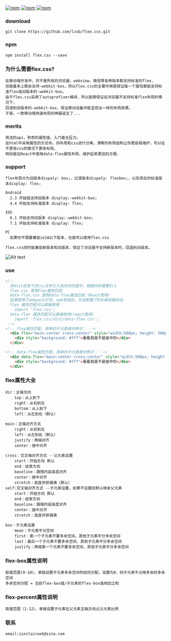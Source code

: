   [![npm](https://img.shields.io/npm/v/flex.css.svg?style=flat-square)](https://www.npmjs.com/package/flex.css) [![npm](https://img.shields.io/npm/dt/flex.css.svg?style=flat-square)](https://www.npmjs.com/package/flex.css) [![npm](https://img.shields.io/npm/l/flex.css.svg?style=flat-square)](https://www.npmjs.com/package/flex.css)


### download
```
git clone https://github.com/lzxb/flex.css.git
```

### npm
```
npm install flex.css --save
```


### 为什么需要flex.css?
```
在移动端开发中，并不是所有的浏览器，webview，微信等各种版本都支持标准的flex，
但是基本上都会支持-webkit-box，所以flex.css的主要作用是保证每一个属性都能支持标准flex或旧版本的-webkit-box。
由于flex.css采用了autoprefixer编译，所以能够保证在浏览器不支持标准flex布局的情况下，
回滚到旧版本的-webkit-box，保证移动设备中能呈现出一样的布局效果。
于是，一款移动端快速布局的神器诞生了...
```


###  merits
```
简洁的api，熟悉的属性值，入门毫无压力。
在html中采用属性的方式布，将布局和css进行分离，清晰的布局结构让你更容易维护，可以在不更改css的情况下更改布局。
特别是在React中使用data-flex属性布局，维护起来更加的方便。
```


### support
```
flex布局分为旧版本dispaly: box;，过渡版本dispaly: flexbox;，以及现在的标准版本display: flex;

Android
  2.3 开始就支持旧版本 display:-webkit-box;
  4.4 开始支持标准版本 display: flex;

IOS
  6.1 开始支持旧版本 display:-webkit-box;
  7.1 开始支持标准版本 display: flex;

PC
  如果你不需要兼容ie10以下版本，也是可以使用flex.css

flex.css同时能兼容新版本和旧版本，保证了浏览器不支持新版本时，回退到旧版本。
```
![Alt text](https://github.com/lzxb/flex.css/raw/master/shot/caniuse.png)

### use
```html
<!--
  将dist目录下的css文件引入到你的页面中，根据你的需要引入
  flex.css 使用flex属性匹配
  data-flex.css 使用data-flex属性匹配（React使用）
  如果使用了webpack打包，npm安装后，并且配置了ES6编译器的话，
  flex 属性匹配可以直接使用：
    import 'flex.css';
  data-flex 属性匹配可以直接使用(react使用)
    import 'flex.css/dist/data-flex.css';
 -->
<!-- flex属性匹配，简单的子元素居中例子： -->
  <div flex="main:center cross:center" style="width:500px; height: 500px; background: #108423">
    <div style="background: #fff">看看我是不是居中的</div>
  </div>

<!-- data-flex属性匹配，简单的子元素居中例子： -->
  <div data-flex="main:center cross:center" style="width:500px; height: 500px; background: #f1d722">
    <div style="background: #fff">看看我是不是居中的</div>
  </div>
```
### flex属性大全
```
dir：主轴方向
    top：从上到下
    right：从右到左
    bottom：从上到下
    left：从左到右（默认）
```
```
main：主轴对齐方式
    right：从右到左
    left：从左到右（默认）
    justify：两端对齐
    center：居中对齐
```
```
cross：交叉轴对齐方式 --父元素设置
    start：开始方向 默认
    end：结束方向
    baseline：跟随内容高度对齐
    center：居中对齐
    stretch：高度并排铺满（默认）
self:交叉轴对齐方式 --子元素设置，如果不设置则默认继承父元素
    start：开始方向 默认
    end：结束方向
    baseline：跟随内容高度对齐
    center：居中对齐
    stretch：高度并排铺满
```
```
box：子元素设置
    mean：子元素平分空间
    first：第一个子元素不要多余空间，其他子元素平分多余空间
    last：最后一个子元素不要多余空间，其他子元素平分多余空间
    justify：两端第一个元素不要多余空间，其他子元素平分多余空间
```

### flex-box属性说明
```
取值范围(0-10)，单独设置子元素多余空间的如何分配，设置为0，则子元素不占用多余的多余空间
多余空间分配 = 当前flex-box值/子元素的flex-box值相加之和
```
### flex-percent属性说明
```
取值范围（1-12），单独设置子元素在父元素主轴方向占父元素比例
```
### 联系
```
email:sinclairwxk@sina.com
```

